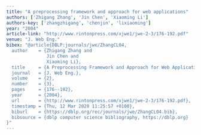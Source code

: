 ```yaml
---
title: "A preprocessing framework and approach for web applications"
authors: ['Zhigang Zhang', 'Jin Chen', 'Xiaoming Li']
authors-key: ['zhangzhigang', 'chenjin', 'lixiaoming']
year: "2004"
article-link: "http://www.rintonpress.com/xjwe1/jwe-2-3/176-192.pdf"
venue: "J. Web Eng."
bibex: "@article{DBLP:journals/jwe/ZhangCL04,
  author    = {Zhigang Zhang and
               Jin Chen and
               Xiaoming Li},
  title     = {A Preprocessing Framework and Approach for Web Applications},
  journal   = {J. Web Eng.},
  volume    = {2},
  number    = {3},
  pages     = {176--192},
  year      = {2004},
  url       = {http://www.rintonpress.com/xjwe1/jwe-2-3/176-192.pdf},
  timestamp = {Thu, 12 Mar 2020 11:25:57 +0100},
  biburl    = {https://dblp.org/rec/journals/jwe/ZhangCL04.bib},
  bibsource = {dblp computer science bibliography, https://dblp.org}
}"
---
```

